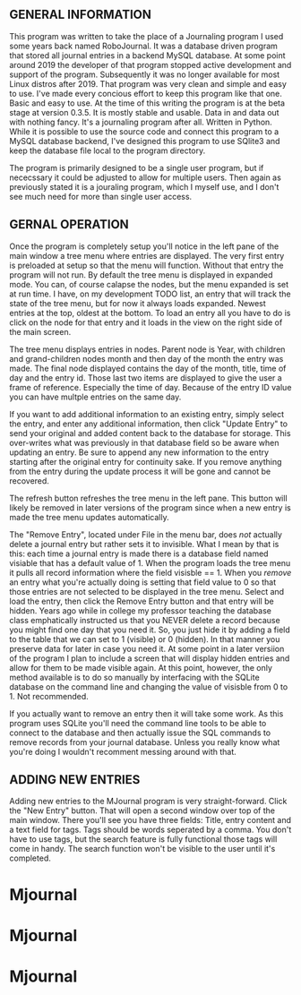 			
GENERAL INFORMATION
----------------------
This program was written to take the place of a Journaling program I used some years back named RoboJournal. It was a database driven program that stored all journal entries in a backend MySQL database. At some point around 2019 the developer of that program stopped active development and support of the program. Subsequently it was no longer available for most Linux distros after 2019. That program was very clean and simple and easy to use. I've made every concious effort to keep this program like that one. Basic and easy to use. At the time of this writing the program is at the beta stage at version 0.3.5. It is mostly stable and usable. Data in and data out with nothing fancy. It's a journaling program after all. Written in Python. While it is possible to use the source code and connect this program to a MySQL database backend, I've designed this program to use SQlite3 and keep the database file local to the program directory. 

The program is primarily designed to be a single user program, but if nececssary it could be adjusted to allow for multiple users. Then again as previously stated it is a jouraling program, which I myself use, and I don't see much need for more than single user access.

GERNAL OPERATION
-----------------------
Once the program is completely setup you'll notice in the left pane of the main window a tree menu where entries are displayed. The very first entry is preloaded at setup so that the menu will function. Without that entry the program will not run. By default the tree menu is displayed in expanded mode. You can, of course calapse the nodes, but the menu expanded is set at run time. I have, on my development TODO list, an entry that will track the state of the tree menu, but for now it always loads expanded. Newest entries at the top, oldest at the bottom. To load an entry all you have to do is click on the node for that entry and it loads in the view on the right side of the main screen.

The tree menu displays entries in nodes. Parent node is Year, with children and grand-children nodes month and then day of the month the entry was made. The final node displayed contains the day of the month, title, time of day and the entry id. Those last two items are displayed to give the user a frame of reference. Especially the time of day. Because of the entry ID value you can have multple entries on the same day.

If you want to add additional information to an existing entry, simply select the entry, and enter any additional information, then click "Update Entry" to send your original and added content back to the database for storage. This over-writes what was previously in that database field so be aware when updating an entry. Be sure to append any new information to the entry starting after the original entry for continuity sake. If you remove anything from the entry during the update process it will be gone and cannot be recovered.

The refresh button refreshes the tree menu in the left pane. This button will likely be removed in later versions of the program since when a new entry is made the tree menu updates automatically. 

The "Remove Entry", located under File in the menu bar, does _not_ actually delete a journal entry but rather sets it to invisible. What I mean by that is this: each time a journal entry is made there is a database field named visiable that has a default value of 1. When the program loads the tree menu it pulls all record information where the field visisble == 1. When you _remove_ an entry what you're actually doing is setting that field value to 0 so that those entries are not selected to be displayed in the tree menu. Select and load the entry, then click the Remove Entry button and that entry will be hidden. Years ago while in college my professor teaching the database class emphatically instructed us that you NEVER delete a record because you might find one day that you need it. So, you just hide it by adding a field to the table that we can set to 1 (visible) or 0 (hidden). In that manner you preserve data for later in case you need it. At some point in a later versiion of the program I plan to include a screen that will display hidden entries and allow for them to be made visible again. At this point, however, the only method available is to do so manually by interfacing with the SQLite database on the command line and changing the value of visisble from 0 to 1. Not recommended.

If you actually want to remove an entry then it will take some work. As this program uses SQLite you'll need the command line tools to be able to connect to the database and then actually issue the SQL commands to remove records from your journal database. Unless you really know what you're doing I wouldn't recomment messing around with that.

ADDING NEW ENTRIES
-------------------------
Adding new entries to the MJournal program is very straight-forward. Click the "New Entry" button. That will open a second window over top of the main window. There you'll see you have three fields: Title, entry content and a text field for tags. Tags should be words seperated by a comma. You don't have to use tags, but the search feature is fully functional those tags will come in handy. The search function won't be visible to the user until it's completed.

# Mjournal
# Mjournal
# Mjournal
